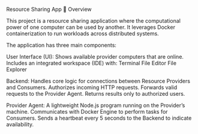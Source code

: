 Resource Sharing App
🚀 Overview

This project is a resource sharing application where the computational power of one computer can be used by another.
It leverages Docker containerization to run workloads across distributed systems.

The application has three main components:

User Interface (UI):
Shows available provider computers that are online.
Includes an integrated workspace (IDE) with:
  Terminal
  File Editor
  File Explorer
  
Backend:
Handles core logic for connections between Resource Providers and Consumers.
Authorizes incoming HTTP requests.
Forwards valid requests to the Provider Agent.
Returns results only to authorized users.

Provider Agent:
A lightweight Node.js program running on the Provider’s machine.
Communicates with Docker Engine to perform tasks for Consumers.
Sends a heartbeat every 5 seconds to the Backend to indicate availability.

